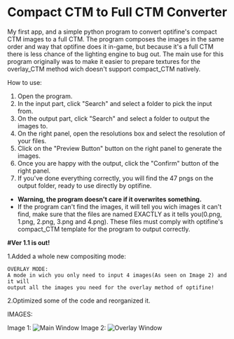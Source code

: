 # Compact CTM to Full CTM Converter
My first app, and a simple python program to convert optifine's compact CTM images to a full CTM. The program composes the images in the same order and way that optifine does it in-game, but because it's a full CTM there is less chance of the lighting engine to bug out. The main use for this program originally was to make it easier to prepare textures for the overlay_CTM method wich doesn't support compact_CTM natively.

How to use: 
1. Open the program.
2. In the input part, click "Search" and select a folder to pick the input from.
3. On the output part, click "Search" and select a folder to output the images to.
4. On the right panel, open the resolutions box and select the resolution of your files.
5. Click on the "Preview Button" button on the right panel to generate the images.
6. Once you are happy with the output, click the "Confirm" button of the right panel.
7. If you've done everything correctly, you will find the 47 pngs on the output folder, ready to use directly by optifine.
 * **Warning, the program doesn't care if it overwrites something.**
 * If the program can't find the images, it will tell you wich images it can't find, make sure that the files are named EXACTLY as it tells you(0.png, 1.png, 2.png, 3.png and 4.png). These files must comply with optifine's compact_CTM template for the program to output correctly.


**#Ver 1.1 is out!**

1.Added a whole new compositing mode:
```
OVERLAY MODE:
A mode in wich you only need to input 4 images(As seen on Image 2) and it will
output all the images you need for the overlay method of optifine!
```
2.Optimized some of the code and reorganized it.



IMAGES:

Image 1:
![Main Window](https://user-images.githubusercontent.com/45216050/111821181-a8bee000-88e2-11eb-9c9e-afa0f0bf7841.png)
Image 2:
![Overlay Window](https://user-images.githubusercontent.com/45216050/111828851-318e4980-88ec-11eb-91e6-e30dfcc0c984.png)


